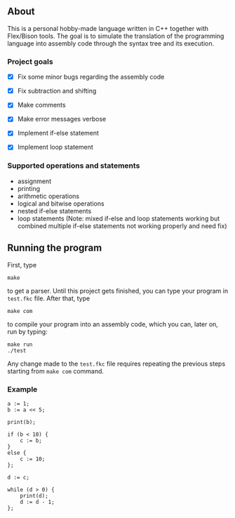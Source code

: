 ## About
This is a personal hobby-made language written in C++ together with Flex/Bison tools. The goal is to simulate the translation of the programming language into assembly code through the syntax tree and its execution.


### Project goals
 - [X] Fix some minor bugs regarding the assembly code
 - [X] Fix subtraction and shifting
 - [X] Make comments
 - [X] Make error messages verbose
 - [X] Implement if-else statement
 - [X] Implement loop statement

 
### Supported operations and statements
- assignment
- printing 
- arithmetic operations
- logical and bitwise operations
- nested if-else statements
- loop statements
(Note: mixed if-else and loop statements working but combined multiple if-else statements not working properly and 
need fix)

 
## Running the program
First, type
```
make
```
to get a parser.
Until this project gets finished, you can type your program in ``` test.fkc ``` file.
After that, type
```
make com
```
to compile your program into an assembly code, which you can, later on, run by typing:
```
make run
./test
```
Any change made to the ``` test.fkc ``` file requires repeating the previous steps
starting from ```make com``` command.

### Example 
```
a := 1;
b := a << 5;

print(b);

if (b < 10) {
    c := b;
}
else {
    c := 10;
};

d := c;

while (d > 0) {
    print(d);
    d := d - 1;
};
```

